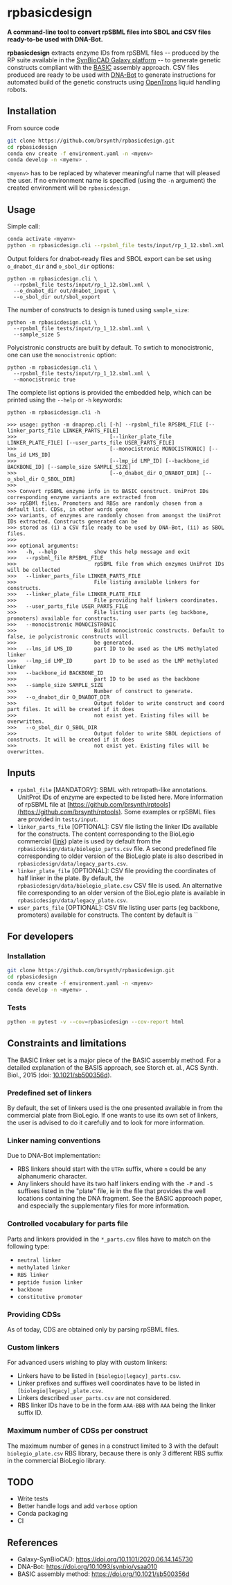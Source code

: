 # rpbasicdesign

**A command-line tool to convert rpSBML files into SBOL and CSV files ready-to-be used with DNA-Bot.**

**rpbasicdesign** extracts enzyme IDs from rpSBML files -- produced by the RP suite available in the 
[SynBioCAD Galaxy platform](https://galaxy-synbiocad.org) -- to generate genetic constructs compliant with 
the [BASIC](https://doi.org/10.1021/sb500356d) assembly approach. CSV files produced are ready to be used with
[DNA-Bot](https://github.com/BASIC-DNA-ASSEMBLY/DNA-BOT) to generate instructions for automated build of the 
genetic constructs using [OpenTrons](https://opentrons.com/) liquid handling robots.

## Installation

From source code
```bash
git clone https://github.com/brsynth/rpbasicdesign.git
cd rpbasicdesign
conda env create -f environment.yaml -n <myenv>
conda develop -n <myenv> .
```

`<myenv>` has to be replaced by whatever meaningful name that will pleased the user.
If no environment name is specified (using the `-n` argument) the created environment will be `rpbasicdesign`. 

## Usage

Simple call:
```bash
conda activate <myenv>
python -m rpbasicdesign.cli --rpsbml_file tests/input/rp_1_12.sbml.xml
```

Output folders for dnabot-ready files and SBOL export can be set using `o_dnabot_dir` and `o_sbol_dir` options:
```
python -m rpbasicdesign.cli \
  --rpsbml_file tests/input/rp_1_12.sbml.xml \
  --o_dnabot_dir out/dnabot_input \
  --o_sbol_dir out/sbol_export
```

The number of constructs to design is tuned using `sample_size`:
```
python -m rpbasicdesign.cli \
  --rpsbml_file tests/input/rp_1_12.sbml.xml \
  --sample_size 5
```

Polycistronic constructs are built by default. To swtich to monocistronic, one can use the `monocistronic` option:
```
python -m rpbasicdesign.cli \
  --rpsbml_file tests/input/rp_1_12.sbml.xml \
  --monocistronic true
```

The complete list options is provided the embedded help, which can be printed using the `--help` or `-h` keywords:
```
python -m rpbasicdesign.cli -h

>>> usage: python -m dnaprep.cli [-h] --rpsbml_file RPSBML_FILE [--linker_parts_file LINKER_PARTS_FILE]
>>>                              [--linker_plate_file LINKER_PLATE_FILE] [--user_parts_file USER_PARTS_FILE]
>>>                              [--monocistronic MONOCISTRONIC] [--lms_id LMS_ID]
>>>                              [--lmp_id LMP_ID] [--backbone_id BACKBONE_ID] [--sample_size SAMPLE_SIZE]
>>>                              [--o_dnabot_dir O_DNABOT_DIR] [--o_sbol_dir O_SBOL_DIR]
>>>
>>> Convert rpSBML enzyme info in to BASIC construct. UniProt IDs corresponding enzyme variants are extracted from
>>> rpSBMl files. Promoters and RBSs are randomly chosen from a default list. CDSs, in other words gene
>>> variants, of enzymes are randomly chosen from amongst the UniProt IDs extracted. Constructs generated can be
>>> stored as (i) a CSV file ready to be used by DNA-Bot, (ii) as SBOL files.
>>>
>>> optional arguments:
>>>   -h, --help            show this help message and exit
>>>   --rpsbml_file RPSBML_FILE
>>>                         rpSBML file from which enzymes UniProt IDs will be collected
>>>   --linker_parts_file LINKER_PARTS_FILE
>>>                         File listing available linkers for constructs.
>>>   --linker_plate_file LINKER_PLATE_FILE
>>>                         File providing half linkers coordinates.
>>>   --user_parts_file USER_PARTS_FILE
>>>                         File listing user parts (eg backbone, promoters) available for constructs.
>>>   --monocistronic MONOCISTRONIC
>>>                         Build monocistronic constructs. Default to false, ie polycistronic constructs will
>>>                         be generated.
>>>   --lms_id LMS_ID       part ID to be used as the LMS methylated linker
>>>   --lmp_id LMP_ID       part ID to be used as the LMP methylated linker
>>>   --backbone_id BACKBONE_ID
>>>                         part ID to be used as the backbone
>>>   --sample_size SAMPLE_SIZE
>>>                         Number of construct to generate.
>>>   --o_dnabot_dir O_DNABOT_DIR
>>>                         Output folder to write construct and coord part files. It will be created if it does
>>>                         not exist yet. Existing files will be overwritten.
>>>   --o_sbol_dir O_SBOL_DIR
>>>                         Output folder to write SBOL depictions of constructs. It will be created if it does
>>>                         not exist yet. Existing files will be overwritten.
```

## Inputs

- `rpsbml_file` [MANDATORY]: SBML with retropath-like annotations. UnitProt IDs of enzyme are expected to 
  be listed here. More information of rpSBML file at [https://github.com/brsynth/rptools](https://github.com/brsynth/rptools).
  Some examples or rpSBML files are provided in `tests/input`.
- `linker_parts_file` [OPTIONAL]: CSV file listing the linker IDs available for the constructs. The content
  corresponding to the BioLegio commercial ([link](https://www.biolegio.com/products-services/basic/)) plate is
  used by default from the `rpbasicdesign/data/biolegio_parts.csv` file. A second predefined file corresponding to
  older version of the BioLegio plate is also described in `rpbasicdesign/data/legacy_parts.csv`.
- `linker_plate_file` [OPTIONAL]: CSV file providing the coordinates of half linker in the plate. By default, the
  `rpbasicdesign/data/biolegio_plate.csv` CSV file is used. An alternative file corresponding to an older version
  of the BioLegio plate is available in `rpbasicdesign/data/legacy_plate.csv`.
- `user_parts_file` [OPTIONAL]: CSV file listing user parts (eg backbone, promoters) available for constructs. The 
  content by default is ``
  
## For developers

### Installation

```bash
git clone https://github.com/brsynth/rpbasicdesign.git
cd rpbasicdesign
conda env create -f environment.yaml -n <myenv>
conda develop -n <myenv> .
```

### Tests

```bash
python -m pytest -v --cov=rpbasicdesign --cov-report html
```



## Constraints and limitations

The BASIC linker set is a major piece of the BASIC assembly method. For a detailed explanation of the BASIS approach,
see Storch et. al., ACS Synth. Biol., 2015 (doi: [10.1021/sb500356d](https://doi.org/10.1021/sb500356d)).

### Predefined set of linkers

By default, the set of linkers used is the one presented available in from the commercial plate from BioLegio.
If one wants to use its own set of linkers, the user is advised to do it carefully and to look for more information.

### Linker naming conventions

Due to DNA-Bot implementation:
- RBS linkers should start with the `UTRn` suffix, where `n` could be any alphanumeric character.
- Any linkers should have its two half linkers ending with the `-P` and `-S` suffixes listed in the "plate" file, ie
  in the file that provides the well locations containing the DNA fragment. See the BASIC approach paper, and
  especially the supplementary files for more information.  

### Controlled vocabulary for parts file

Parts and linkers provided in the `*_parts.csv` files have to match on the following type:

- `neutral linker`
- `methylated linker`
- `RBS linker`
- `peptide fusion linker`
- `backbone`
- `constitutive promoter`

### Providing CDSs 

As of today, CDS are obtained only by parsing rpSBML files. 

### Custom linkers
For advanced users wishing to play with custom linkers:
- Linkers have to be listed in `[biolegio|legacy]_parts.csv`.  
- Linker prefixes and suffixes well coordinates have to be listed in `[biolegio|legacy]_plate.csv`.
- Linkers described `user_parts.csv` are not considered.
- RBS linker IDs have to be in the form `AAA-BBB` with `AAA` being the linker suffix ID.

### Maximum number of CDSs per construct

The maximum number of genes in a construct limited to 3 with the default `biolegio_plate.csv` RBS library, because
there is only 3 different RBS suffix in the commercial BioLegio library.  

## TODO

- Write tests
- Better handle logs and add `verbose` option
- Conda packaging
- CI

## References

- Galaxy-SynBioCAD: https://doi.org/10.1101/2020.06.14.145730
- DNA-Bot: https://doi.org/10.1093/synbio/ysaa010
- BASIC assembly method: https://doi.org/10.1021/sb500356d
